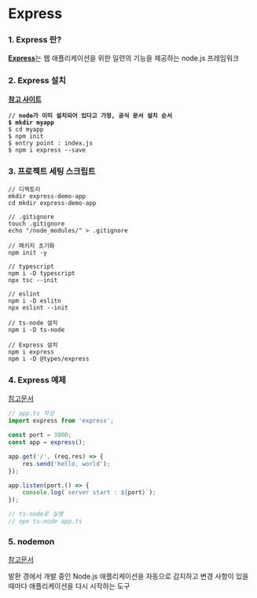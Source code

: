 # Express

### 1. Express 란?

[**Express**](http://expressjs.com/ko/)는 웹 애플리케이션을 위한 일련의 기능을 제공하는 node.js 프레임워크

### 2. Express 설치

[**참고 사이트**](https://expressjs.com/ko/)

<pre><code><strong>// node가 이미 설치되어 있다고 가정, 공식 문서 설치 순서
</strong><strong>$ mkdir myapp
</strong>$ cd myapp
$ npm init
$ entry point : index.js
$ npm i express --save
</code></pre>

### 3. 프로젝트 세팅 스크립트

```
// 디렉토리
mkdir express-demo-app
cd mkdir express-demo-app

// .gitignore 
touch .gitignore
echo "/node_modules/" > .gitignore

// 패키지 초기화
npm init -y

// typescript
npm i -D typescript
npx tsc --init

// eslint
npm i -D eslitn
npx eslint --init

// ts-node 설치
npm i -D ts-node

// Express 설치
npm i express
npm i -D @types/express
```

### 4. Express 예제

[참고문서](https://expressjs.com/ko/)

```typescript
// app.ts 작성
import express from 'express';

const port = 3000;
const app = express();

app.get('/', (req,res) => {
    res.send('hello, world');
});

app.listen(port,() => {
    console.log(`server start : ${port}`);
});

// ts-node로 실행
// npx ts-node app.ts
```

### 5. nodemon&#x20;

[참고문서](https://www.npmjs.com/package/nodemon)

발환 경에서 개발 중인 Node.js 애플리케이션을 자동으로 감지하고 변경 사항이 있을 때마다 애플리케이션을 다시 시작하는 도구
